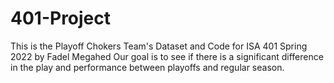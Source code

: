 # 401-Project
This is the Playoff Chokers Team's Dataset and Code for ISA 401 Spring 2022 by Fadel Megahed
Our goal is to see if there is a significant difference in the play and performance between playoffs and regular season.


